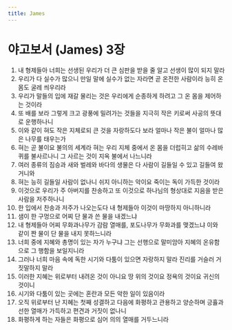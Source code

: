 ```yaml
---
title: James
---
```


# 야고보서 (James) 3장
1. 내 형제들아 너희는 선생된 우리가 더 큰 심판을 받을 줄 알고 선생이 많이 되지 말라
1. 우리가 다 실수가 많으니 만일 말에 실수가 없는 자라면 곧 온전한 사람이라 능히 온 몸도 굴레 씌우리라
1. 우리가 말들의 입에 재갈 물리는 것은 우리에게 순종하게 하려고 그 온 몸을 제어하는 것이라
1. 또 배를 보라 그렇게 크고 광풍에 밀려가는 것들을 지극히 작은 키로써 사공의 뜻대로 운행하나니
1. 이와 같이 혀도 작은 지체로되 큰 것을 자랑하도다 보라 얼마나 작은 불이 얼마나 많은 나무를 태우는가
1. 혀는 곧 불이요 불의의 세계라 혀는 우리 지체 중에서 온 몸을 더럽히고 삶의 수레바퀴를 불사르나니 그 사르는 것이 지옥 불에서 나느니라
1. 여러 종류의 짐승과 새와 벌레와 바다의 생물은 다 사람이 길들일 수 있고 길들여 왔거니와
1. 혀는 능히 길들일 사람이 없나니 쉬지 아니하는 악이요 죽이는 독이 가득한 것이라
1. 이것으로 우리가 주 아버지를 찬송하고 또 이것으로 하나님의 형상대로 지음을 받은 사람을 저주하나니
1. 한 입에서 찬송과 저주가 나오는도다 내 형제들아 이것이 마땅하지 아니하니라
1. 샘이 한 구멍으로 어찌 단 물과 쓴 물을 내겠느냐
1. 내 형제들아 어찌 무화과나무가 감람 열매를, 포도나무가 무화과를 맺겠느냐 이와 같이 짠 물이 단 물을 내지 못하느니라
1. 너희 중에 지혜와 총명이 있는 자가 누구냐 그는 선행으로 말미암아 지혜의 온유함으로 그 행함을 보일지니라
1. 그러나 너희 마음 속에 독한 시기와 다툼이 있으면 자랑하지 말라 진리를 거슬러 거짓말하지 말라
1. 이러한 지혜는 위로부터 내려온 것이 아니요 땅 위의 것이요 정욕의 것이요 귀신의 것이니
1. 시기와 다툼이 있는 곳에는 혼란과 모든 악한 일이 있음이라
1. 오직 위로부터 난 지혜는 첫째 성결하고 다음에 화평하고 관용하고 양순하며 긍휼과 선한 열매가 가득하고 편견과 거짓이 없나니
1. 화평하게 하는 자들은 화평으로 심어 의의 열매를 거두느니라